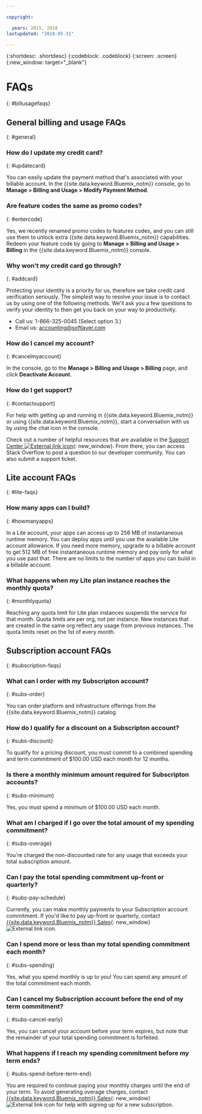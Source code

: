 ```yaml
---

copyright:

  years: 2015, 2018
lastupdated: "2018-05-31"

---
```


{:shortdesc: .shortdesc}
{:codeblock: .codeblock}
{:screen: .screen}
{:new_window: target="_blank"}

# FAQs
{: #billusagefaqs} 

## General billing and usage FAQs
{: #general}

### How do I update my credit card?
{: #updatecard}

You can easily update the payment method that's associated with your billable account. In the {{site.data.keyword.Bluemix_notm}} console, go to **Manage > Billing and Usage > Modify Payment Method**. 

### Are feature codes the same as promo codes? 
{: #entercode}

Yes, we recently renamed promo codes to features codes, and you can still use them to unlock extra {{site.data.keyword.Bluemix_notm}} capabilities. Redeem your feature code by going to **Manage > Billing and Usage > Billing** in the {{site.data.keyword.Bluemix_notm}} console. 

### Why won't my credit card go through?
{: #addcard}

Protecting your identity is a priority for us, therefore we take credit card verification seriously. The simplest way to resolve your issue is to contact us by using one of the following methods. We'll ask you a few questions to verify your identity to then get you back on your way to productivity. 

   * Call us: 1-866-325-0045 (Select option 3.)
   * Email us: accounting@softlayer.com

### How do I cancel my account?
{: #cancelmyaccount}

In the console, go to the **Manage > Billing and Usage > Billing** page, and click **Deactivate Account**.

### How do I get support?
{: #contactsupport}

For help with getting up and running in {{site.data.keyword.Bluemix_notm}} or using {{site.data.keyword.Bluemix_notm}}, start a conversation with us by using the chat icon in the console. 

Check out a number of helpful resources that are available in the [Support Center ![External link icon](../icons/launch-glyph.svg)](https://console.bluemix.net/unifiedsupport/supportcenter){: new_window}. From there, you can access Stack Overflow to post a question to our developer community. You can also submit a support ticket.  

## Lite account FAQs
{: #lite-faqs}

### How many apps can I build?
{: #howmanyapps}

In a Lite account, your apps can access up to 256 MB of instantaneous runtime memory. You can deploy apps until you use the available Lite account allowance. If you need more memory, upgrade to a billable account to get 512 MB of free instantaneous runtime memory and pay only for what you use past that. There are no limits to the number of apps you can build in a billable account.

### What happens when my Lite plan instance reaches the monthly quota?
{: #monthlyquota}

Reaching any quota limit for Lite plan instances suspends the service for that month. Quota limits are per org, not per instance. New instances that are created in the same org reflect any usage from previous instances. The quota limits reset on the 1st of every month.

## Subscription account FAQs
{: #subscription-faqs}

### What can I order with my Subscripton account? 
{: #subs-order}

You can order platform and infrastructure offerings from the {{site.data.keyword.Bluemix_notm}} catalog.

### How do I qualify for a discount on a Subscripton account? 
{: #subs-discount}

To qualify for a pricing discount, you must commit to a combined spending and term commitment of $100.00 USD each month for 12 months. 

### Is there a monthly minimum amount required for Subscripton accounts? 
{: #subs-minimum}

Yes, you must spend a minimum of $100.00 USD each month.

### What am I charged if I go over the total amount of my spending commitment?
{: #subs-overage}

You're charged the non-discounted rate for any usage that exceeds your total subscription amount.

### Can I pay the total spending commitment up-front or quarterly?
{: #subs-pay-schedule}

Currently, you can make monthly payments to your Subscription account commitment. If you'd like to pay up-front or quarterly, contact [{{site.data.keyword.Bluemix_notm}} Sales](https://www.ibm.com/cloud-computing/bluemix/contact-us){: new_window} ![External link icon](../icons/launch-glyph.svg).

### Can I spend more or less than my total spending commitment each month?  
{: #subs-spending}

Yes, what you spend monthly is up to you! You can spend any amount of the total commitment each month. 

### Can I cancel my Subscription account before the end of my term commitment?  
{: #subs-cancel-early}

Yes, you can cancel your account before your term expires, but note that the remainder of your total spending commitment is forfeited. 

### What happens if I reach my spending commitment before my term ends?  
{: #subs-spend-before-term-end}

You are required to continue paying your monthly charges until the end of your term. To avoid generating overage charges, contact [{{site.data.keyword.Bluemix_notm}} Sales](https://www.ibm.com/cloud-computing/bluemix/contact-us){: new_window} ![External link icon](../icons/launch-glyph.svg) for help with signing up for a new subscription. 










